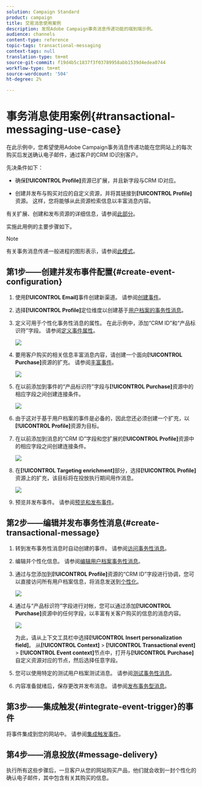 ```yaml
---
solution: Campaign Standard
product: campaign
title: 交易消息使用案例
description: 发现Adobe Campaign事务消息传递功能的端到端示例。
audience: channels
content-type: reference
topic-tags: transactional-messaging
context-tags: null
translation-type: tm+mt
source-git-commit: f19d4b5c1837f3f03789958abb1539d4edea0744
workflow-type: tm+mt
source-wordcount: '504'
ht-degree: 2%

---
```



# 事务消息使用案例{#transactional-messaging-use-case}

在此示例中，您希望使用Adobe Campaign事务消息传递功能在您网站上的每次购买后发送确认电子邮件，通过客户的CRM ID识别客户。

先决条件如下：

* 确保&#x200B;**[!UICONTROL Profile]**&#x200B;资源已扩展，并且新字段与CRM ID对应。

* 创建并发布与购买对应的自定义资源，并将其链接到&#x200B;**[!UICONTROL Profile]**&#x200B;资源。 这样，您将能够从此资源检索信息以丰富消息内容。

有关扩展、创建和发布资源的详细信息，请参阅[此部分](../../developing/using/key-steps-to-add-a-resource.md)。

实施此用例的主要步骤如下。

>[!NOTE]
>
>有关事务消息传递一般进程的图形表示，请参阅[此模式](../../channels/using/getting-started-with-transactional-msg.md#key-steps)。

## 第1步——创建并发布事件配置{#create-event-configuration}

1. 使用&#x200B;**[!UICONTROL Email]**&#x200B;事件创建新渠道。 请参阅[创建事件](../../channels/using/configuring-transactional-event.md#creating-an-event)。

1. 选择&#x200B;**[!UICONTROL Profile]**&#x200B;定位维度以创建基于[用户档案的事务性消息](../../channels/using/configuring-transactional-event.md#profile-based-transactional-messages)。

1. 定义可用于个性化事务性消息的属性。 在此示例中，添加“CRM ID”和“产品标识符”字段。 请参阅[定义事件属性](../../channels/using/configuring-transactional-event.md#defining-the-event-attributes)。

   ![](assets/message-center_usecase1.png)

1. 要用客户购买的相关信息丰富消息内容，请创建一个面向&#x200B;**[!UICONTROL Purchase]**&#x200B;资源的扩充。 请参阅[丰富事件](../../channels/using/configuring-transactional-event.md#enriching-the-transactional-message-content)。

   ![](assets/message-center_usecase2.png)

1. 在以前添加到事件的“产品标识符”字段与&#x200B;**[!UICONTROL Purchase]**&#x200B;资源中的相应字段之间创建连接条件。

   ![](assets/message-center_usecase3.png)

1. 由于这对于基于用户档案的事件是必备的，因此您还必须创建一个扩充，以&#x200B;**[!UICONTROL Profile]**&#x200B;资源为目标。

1. 在以前添加到消息的“CRM ID”字段和您扩展的&#x200B;**[!UICONTROL Profile]**&#x200B;资源中的相应字段之间创建连接条件。<!--What's the purpose to have created a CRM ID for this event and to have the CRM ID as a join condition? could it be any other field provided you created it in the event?-->

   ![](assets/message-center_usecase4.png)

1. 在&#x200B;**[!UICONTROL Targeting enrichment]**&#x200B;部分，选择&#x200B;**[!UICONTROL Profile]**&#x200B;资源上的扩充，该目标将在投放执行期间用作消息。

   ![](assets/message-center_usecase5.png)

1. 预览并发布事件。 请参阅[预览和发布事件](../../channels/using/publishing-transactional-event.md#previewing-and-publishing-the-event)。

## 第2步——编辑并发布事务性消息{#create-transactional-message}

1. 转到发布事务性消息时自动创建的事件。 请参阅[访问事务性消息](../../channels/using/editing-transactional-message.md#accessing-transactional-messages)。

1. 编辑并个性化信息。 请参阅[编辑用户档案事务性消息](../../channels/using/editing-transactional-message.md#editing-profile-transactional-message)。

1. 通过与您添加到&#x200B;**[!UICONTROL Profile]**&#x200B;资源的“CRM ID”字段进行协调，您可以直接访问所有用户档案信息，将消息发送到[个性化](../../designing/using/personalization.md#inserting-a-personalization-field)。

   ![](assets/message-center_usecase6.png)

1. 通过与“产品标识符”字段进行对帐，您可以通过添加&#x200B;**[!UICONTROL Purchase]**&#x200B;资源中的任何字段，以丰富有关客户购买的信息的消息内容。

   ![](assets/message-center_usecase7.png)

   为此，请从上下文工具栏中选择&#x200B;**[!UICONTROL Insert personalization field]**。 从&#x200B;**[!UICONTROL Context]** > **[!UICONTROL Transactional event]** > **[!UICONTROL Event context]**&#x200B;节点中，打开与&#x200B;**[!UICONTROL Purchase]**&#x200B;自定义资源对应的节点，然后选择任意字段。

1. 您可以使用特定的测试用户档案测试消息。 请参阅[测试事务性消息](../../channels/using/testing-transactional-message.md#testing-a-transactional-message)。

1. 内容准备就绪后，保存更改并发布消息。 请参阅[发布事务型消息](../../channels/using/publishing-transactional-message.md#publishing-a-transactional-message)。

## 第3步——集成触发{#integrate-event-trigger}的事件

将事件集成到您的网站中。 请参阅[集成触发事件](../../channels/using/getting-started-with-transactional-msg.md#integrate-event-trigger)。

## 第4步——消息投放{#message-delivery}

执行所有这些步骤后，一旦客户从您的网站购买产品，他们就会收到一封个性化的确认电子邮件，其中包含有关其购买的信息。